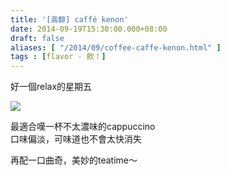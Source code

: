 ```yaml
---
title: '[高馡] caffé kenon'
date: 2014-09-19T15:30:00.000+08:00
draft: false
aliases: [ "/2014/09/coffee-caffe-kenon.html" ]
tags : [flavor - 飲！]
---
```


好一個relax的星期五  

![](/images/caffekenon.jpg)

最適合嘆一杯不太濃味的cappuccino  
口味偏淡，可味道也不會太快消失  
  
再配一口曲奇，美妙的teatime～
